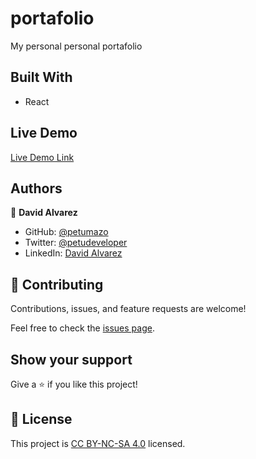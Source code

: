 # portafolio

My personal personal portafolio

## Built With

- React

## Live Demo

[Live Demo Link](https://www.petudeveloper.com/)


## Authors

👤 **David Alvarez**

- GitHub: [@petumazo](https://github.com/petudeveloper)
- Twitter: [@petudeveloper](https://twitter.com/petudeveloper)
- LinkedIn: [David Alvarez](https://www.linkedin.com/in/davidalvarezmazzo/)

## 🤝 Contributing

Contributions, issues, and feature requests are welcome!

Feel free to check the [issues page](https://github.com/petumazo/Capstone-project-Conference-page/issues).

## Show your support

Give a ⭐️ if you like this project!

## 📝 License

This project is [CC BY-NC-SA 4.0](LICENSE.md) licensed.
